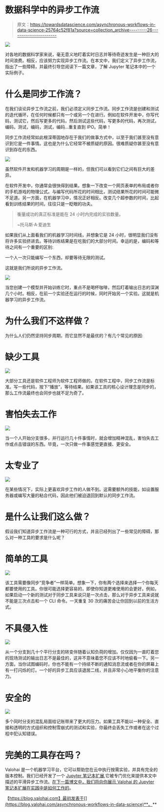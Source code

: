 # 数据科学中的异步工作流

> 原文：<https://towardsdatascience.com/asynchronous-workflows-in-data-science-25764c52f81a?source=collection_archive---------26----------------------->

![](img/5351184f2d8619c0f2ecd75c24fb6d34.png)

对各地的数据科学家来说，毫无意义地盯着实时日志并等待奇迹发生是一种巨大的时间浪费。相反，应该努力实现异步工作流。在本文中，我们定义了异步工作流，指出了一些障碍，并最终引导您阅读下一篇文章，了解 Jupyter 笔记本中的一个实际例子。

# 什么是同步工作流？

在我们谈论异步工作流之前，我们必须定义同步工作流。同步工作流是创建和测试的迭代循环，在任何时候都只有一个或另一个在进行。例如在软件开发中，你写代码，测试它，然后写更多的代码，然后测试这些代码，写更多的代码，再次测试，编码，测试，编码，测试，编码…重复直到 IPO。简单！

同步工作流经常如此根深蒂固地存在于我们的做事方式中，以至于我们甚至没有意识到它是一件事情。这也是为什么它经常不被质疑的原因。很难质疑你甚至没有意识到存在的东西。

![](img/d7d037f139cdb01cc74d6c817f179937.png)

虽然软件开发和机器学习的周期是一样的，但我们可以看到它们之间有巨大的差异。

在软件开发中，你通常会很快得到结果。想象一下改变一个网页表单的布局或者你的手机游戏的物理公式。与编写代码所花的时间相比，测试结果所花的时间可能微不足道。另一方面，在机器学习中，情况正好相反。改变几个超参数的时间，比起看到训练结果的时间，往往只是一眨眼的功夫。

> 衡量成功的真正标准是能在 24 小时内完成的实验数量。
> 
> ~托马斯·A·爱迪生

如果我们从上面看我们的机器学习时间线，并想象它是 24 小时，很明显我们没有将许多实验挤进去。等待训练结果是在吃我们的大部分时间。幸运的是，编码和等待之间有一个重要的区别:

一个人一次只能编写一个东西，却要等待无限的测试。

这就是我们所说的异步工作流。

![](img/eabced25234484c8336e47499db6acae.png)

当您创建一个模型并开始训练它时，重点不是喝杯咖啡，然后盯着输出日志的深渊几个小时。相反，在前一个实验还在运行的时候，同时开始另一个实验。这就是机器学习的异步工作流。

# 为什么我们不这样做？

为什么人们仍然坚持同步周期，而它显然不是最优的？有几个常见的原因:

# 缺少工具

![](img/17dfd92de9b4703ffc1a1df25f01c6b9.png)

大部分工具还是软件工程师为软件工程师做的。在软件工程中，同步工作流是标准。写一些代码，按下“播放”，等待结果。如果该工具的核心设计理念是同步的，那么工作流最终也会同步也就不足为奇了。

# 害怕失去工作

![](img/7046a10cc25350ba983e621ff8506abd.png)

当一个人开始分支很多，并行运行几十件事情时，就会增加精神混乱，害怕失去工作或点击错误的东西。毕竟，一次只做一件事感觉更直接、更安全。

# 太专业了

![](img/9e58dba6b6525d3a83d305635b87b965.png)

在某些情况下，实际上更喜欢异步工作的人做不到。这需要额外的技能，如设置服务器或编写大量的粘合代码，因此他们被迫退回到默认的同步工作流。

# 是什么让我们这么做？

假设我们知道异步工作流是一种可行的方式，并且已经列出了一些常见的障碍，那么对一种工具的要求是什么呢？

# 简单的工具

![](img/4bec5a703a8037a20e4fea44c3da42be.png)

该工具需要像同步“竞争者”一样简单。想象一下，你有两个选择来选择一个你每天都要使用的工具。你很可能选择更容易的，即使你知道更难使用的会更好。例如，如果启动一个新的测试对于同步工具来说只是一次点击，那么对于异步工具来说就不能是三次点击和一个 CLI 命令。一天重复 30 次的痛苦会让你回到以前的生活方式。

# 不具侵入性

![](img/0b91af24b714b4541e8997fef7befe37.png)

从一个分支到几十个平行分支的转变伴随着认知负荷的增加。仅仅因为一直盯着您的现场测试的输出日志不是最佳的，这并不意味着您不应该不时地偷看一下。另一方面，当你试图编码时，你也不能有一个持续不断的通知消息流或者在你的屏幕上有一打闪烁的灯。一个好的异步工具应该退居二线，并且非常小心地平衡你的注意力。

# 安全的

![](img/253507223f2117f1d9fadb8ae436c7f7.png)

多个同时分支的混乱局面给记账带来了更大的压力。如果工具不能以一种安全、直接和透明的方式组织和控制雪崩式的测试和实验，你最终会丢失工作或者在这个过程中犯认知错误。

# 完美的工具存在吗？

Valohai 是一个机器学习平台，它可以帮助您在云中执行按需实验，并具有完全的版本控制。我们已经开发了一个 [Jupyter 笔记本扩展](https://get.valohai.com/jupyter-notebook-version-control),它被专门优化来提供本文中描述的平滑异步工作流。[在下一篇博文中，我们将向你展示 Valohai 的 Jupyter 笔记本扩展在实践中是如何工作的](https://blog.valohai.com/valohai-jupyter-notebook-extension)。

【https://blog.valohai.com】最初发表于[](https://blog.valohai.com/asynchronous-workflows-in-data-science)**。**